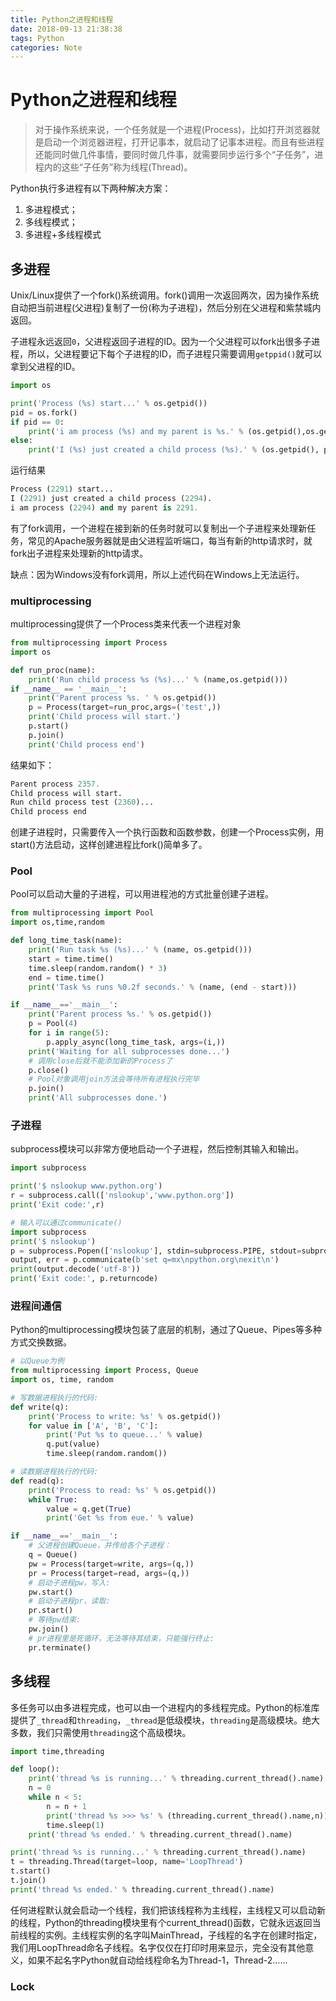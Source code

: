 ```yaml
---
title: Python之进程和线程
date: 2018-09-13 21:38:38
tags: Python
categories: Note
---
```


# Python之进程和线程

> 对于操作系统来说，一个任务就是一个进程(Process)，比如打开浏览器就是启动一个浏览器进程，打开记事本，就启动了记事本进程。而且有些进程还能同时做几件事情，要同时做几件事，就需要同步运行多个“子任务”，进程内的这些“子任务”称为线程(Thread)。

Python执行多进程有以下两种解决方案：

1. 多进程模式；
2. 多线程模式；
3. 多进程+多线程模式

## 多进程

Unix/Linux提供了一个fork()系统调用。fork()调用一次返回两次，因为操作系统自动把当前进程(父进程)复制了一份(称为子进程)，然后分别在父进程和紫禁城内返回。

子进程永远返回`0`，父进程返回子进程的ID。因为一个父进程可以fork出很多子进程，所以，父进程要记下每个子进程的ID，而子进程只需要调用`getppid()`就可以拿到父进程的ID。

```python
import os

print('Process (%s) start...' % os.getpid())
pid = os.fork()
if pid == 0:
    print('i am process (%s) and my parent is %s.' % (os.getpid(),os.getppid()))
else:
    print('I (%s) just created a child process (%s).' % (os.getpid(), pid))
```

运行结果

```python
Process (2291) start...
I (2291) just created a child process (2294).
i am process (2294) and my parent is 2291.
```

有了fork调用，一个进程在接到新的任务时就可以复制出一个子进程来处理新任务，常见的Apache服务器就是由父进程监听端口，每当有新的http请求时，就fork出子进程来处理新的http请求。

缺点：因为Windows没有fork调用，所以上述代码在Windows上无法运行。

### multiprocessing

multiprocessing提供了一个Process类来代表一个进程对象

```python
from multiprocessing import Process
import os

def run_proc(name):
    print('Run child process %s (%s)...' % (name,os.getpid()))
if __name__ == '__main__':
    print('Parent process %s. ' % os.getpid())
    p = Process(target=run_proc,args=('test',))
    print('Child process will start.')
    p.start()
    p.join()
    print('Child process end')
```

结果如下：

```python
Parent process 2357.
Child process will start.
Run child process test (2360)...
Child process end
```

创建子进程时，只需要传入一个执行函数和函数参数，创建一个Process实例，用start()方法启动，这样创建进程比fork()简单多了。

### Pool

Pool可以启动大量的子进程，可以用进程池的方式批量创建子进程。

```python
from multiprocessing import Pool
import os,time,random

def long_time_task(name):
    print('Run task %s (%s)...' % (name, os.getpid()))
    start = time.time()
    time.sleep(random.random() * 3)
    end = time.time()
    print('Task %s runs %0.2f seconds.' % (name, (end - start)))

if __name__=='__main__':
    print('Parent process %s.' % os.getpid())
    p = Pool(4)
    for i in range(5):
        p.apply_async(long_time_task, args=(i,))
    print('Waiting for all subprocesses done...')
    # 调用close后就不能添加新的Process了
    p.close()
    # Pool对象调用join方法会等待所有进程执行完毕
    p.join()
    print('All subprocesses done.')
```

### 子进程

subprocess模块可以非常方便地启动一个子进程，然后控制其输入和输出。

```python
import subprocess

print('$ nslookup www.python.org')
r = subprocess.call(['nslookup','www.python.org'])
print('Exit code:',r)

# 输入可以通过communicate()
import subprocess
print('$ nslookup')
p = subprocess.Popen(['nslookup'], stdin=subprocess.PIPE, stdout=subprocess.PIPE, stderr=subprocess.PIPE)
output, err = p.communicate(b'set q=mx\npython.org\nexit\n')
print(output.decode('utf-8'))
print('Exit code:', p.returncode)
```

### 进程间通信

Python的multiprocessing模块包装了底层的机制，通过了Queue、Pipes等多种方式交换数据。

```Python
# 以Queue为例
from multiprocessing import Process, Queue
import os, time, random

# 写数据进程执行的代码:
def write(q):
    print('Process to write: %s' % os.getpid())
    for value in ['A', 'B', 'C']:
        print('Put %s to queue...' % value)
        q.put(value)
        time.sleep(random.random())

# 读数据进程执行的代码:
def read(q):
    print('Process to read: %s' % os.getpid())
    while True:
        value = q.get(True)
        print('Get %s from eue.' % value)

if __name__=='__main__':
    # 父进程创建Queue，并传给各个子进程：
    q = Queue()
    pw = Process(target=write, args=(q,))
    pr = Process(target=read, args=(q,))
    # 启动子进程pw，写入:
    pw.start()
    # 启动子进程pr，读取:
    pr.start()
    # 等待pw结束:
    pw.join()
    # pr进程里是死循环，无法等待其结束，只能强行终止:
    pr.terminate()
```

## 多线程

多任务可以由多进程完成，也可以由一个进程内的多线程完成。Python的标准库提供了`_thread`和`threading`，`_thread`是低级模块，`threading`是高级模块。绝大多数，我们只需使用`threading`这个高级模块。

```python
import time,threading

def loop():
    print('thread %s is running...' % threading.current_thread().name)
    n = 0
    while n < 5:
        n = n + 1
        print('thread %s >>> %s' % (threading.current_thread().name,n))
        time.sleep(1)
    print('thread %s ended.' % threading.current_thread().name)

print('thread %s is running...' % threading.current_thread().name)
t = threading.Thread(target=loop, name='LoopThread')
t.start()
t.join()
print('thread %s ended.' % threading.current_thread().name)
```

任何进程默认就会启动一个线程，我们把该线程称为主线程，主线程又可以启动新的线程，Python的threading模块里有个current_thread()函数，它就永远返回当前线程的实例。主线程实例的名字叫MainThread，子线程的名字在创建时指定，我们用LoopThread命名子线程。名字仅仅在打印时用来显示，完全没有其他意义，如果不起名字Python就自动给线程命名为Thread-1，Thread-2……

### Lock